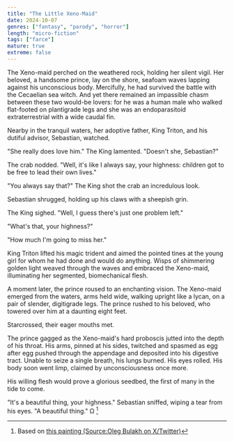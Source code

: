 ```yaml
---
title: "The Little Xeno-Maid"
date: 2024-10-07
genres: ["fantasy", "parody", "horror"]
length: "micro-fiction"
tags: ["farce"]
mature: true
extreme: false
---
```

The Xeno-maid perched on the weathered rock, holding her silent vigil. Her beloved, a handsome prince, lay on the shore, seafoam waves lapping against his unconscious body. Mercifully, he had survived the battle with the Cecaelian sea witch. And yet there remained an impassible chasm between these two would-be lovers: for he was a human male who walked flat-footed on plantigrade legs and she was an endoparasitoid extraterrestrial with a wide caudal fin.

Nearby in the tranquil waters, her adoptive father, King Triton, and his dutiful advisor, Sebastian, watched.

"She really does love him." The King lamented. "Doesn't she, Sebastian?"

The crab nodded. "Well, it's like I always say, your highness: children got to be free to lead their own lives."

"You always say that?" The King shot the crab an incredulous look.

Sebastian shrugged, holding up his claws with a sheepish grin.

The King sighed. "Well, I guess there's just one problem left."

"What's that, your highness?"

"How much I'm going to miss her."

King Triton lifted his magic trident and aimed the pointed tines at the young girl for whom he had done and would do anything. Wisps of shimmering golden light weaved through the waves and embraced the Xeno-maid, illuminating her segmented, biomechanical flesh.

A moment later, the prince roused to an enchanting vision. The Xeno-maid emerged from the waters, arms held wide, walking upright like a lycan, on a pair of slender, digitigrade legs. The prince rushed to his beloved, who towered over him at a daunting eight feet.

Starcrossed, their eager mouths met.

The prince gagged as the Xeno-maid's hard proboscis jutted into the depth of his throat. His arms, pinned at his sides, twitched and spasmed as egg after egg pushed through the appendage and deposited into his digestive tract. Unable to seize a single breath, his lungs burned. His eyes rolled. His body soon went limp, claimed by unconsciousness once more.

His willing flesh would prove a glorious seedbed, the first of many in the tide to come.

"It's a beautiful thing, your highness." Sebastian sniffed, wiping a tear from his eyes. "A beautiful thing." Ω [^1]
[^1]: Based on [this painting (Source:Oleg Bulakh on X/Twitter)](/images/little_xenomaid.jpg)

